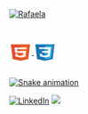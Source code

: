 <a href="https://github.com/rafaela4565675">
<img width="49%" height="195px" src="https://github-readme-stats.vercel.app/api?username=rafaela4565675&show_icons=true&count_private=true&hide_border=true&title_color=43BFC7&icon_color=43BFC7&text_color=43BFC7&bg_color=000000" alt="Rafaela" />



##

<div style="display: inline_block"><br>
  <img align="center" alt="Rafaela-HTML" height="30" width="40" src="https://raw.githubusercontent.com/devicons/devicon/master/icons/html5/html5-original.svg">
  <img align="center" alt="Rafaela-CSS" height="30" width="40" src="https://raw.githubusercontent.com/devicons/devicon/master/icons/css3/css3-original.svg">
</div>

##
![Snake animation](https://github.com/rafaela4565675/rafaela4565675/blob/output/github-contribution-grid-snake.svg)

<div>

[![LinkedIn](https://img.shields.io/badge/LinkedIn-0077B5?style=for-the-badge&logo=linkedin&logoColor=white)](https://www.linkedin.com/in/COLOQUE__AQUIIIII_DO_LINKEDIN/) <a href = "mailto:rafaela.santos483@etec.sp.gov.br"><img src="https://img.shields.io/badge/-Gmail-%23333?style=for-the-badge&logo=gmail&logoColor=white" target="_blank"></a>

</div>
